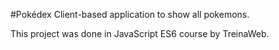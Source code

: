 #Pokédex
Client-based application to show all pokemons.

This project was done in JavaScript ES6 course by TreinaWeb.
